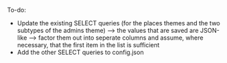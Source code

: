 To-do: 
* Update the existing SELECT queries (for the places themes and the two subtypes of the admins theme) --> the values that are saved are JSON-like --> factor them out into seperate columns and assume, where necessary, that the first item in the list is sufficient
* Add the other SELECT queries to config.json